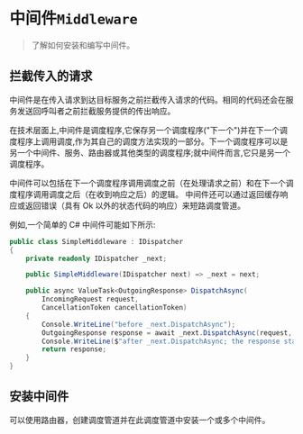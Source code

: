 # 中间件`Middleware`

> 了解如何安装和编写中间件。

## 拦截传入的请求

中间件是在传入请求到达目标服务之前拦截传入请求的代码。相同的代码还会在服务发送回呼叫者之前拦截服务提供的传出响应。

在技术层面上,中间件是调度程序,它保存另一个调度程序("下一个")并在下一个调度程序上调用调度,作为其自己的调度方法实现的一部分。下一个调度程序可以是另一个中间件、服务、路由器或其他类型的调度程序;就中间件而言,它只是另一个调度程序。

中间件可以包括在下一个调度程序调用调度之前（在处理请求之前）和在下一个调度程序调用调度之后（在收到响应之后）的逻辑。 中间件还可以通过返回缓存响应或返回错误（具有 Ok 以外的状态代码的响应）来短路调度管道。

例如,一个简单的 C# 中间件可能如下所示:

```csharp
public class SimpleMiddleware : IDispatcher
{
    private readonly IDispatcher _next;

    public SimpleMiddleware(IDispatcher next) => _next = next;

    public async ValueTask<OutgoingResponse> DispatchAsync(
        IncomingRequest request,
        CancellationToken cancellationToken)
    {
        Console.WriteLine("before _next.DispatchAsync");
        OutgoingResponse response = await _next.DispatchAsync(request, cancellationToken);
        Console.WriteLine($"after _next.DispatchAsync; the response status code is {response.StatusCode}");
        return response;
    }
}
```

## 安装中间件

可以使用路由器，创建调度管道并在此调度管道中安装一个或多个中间件。
